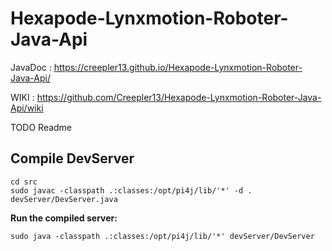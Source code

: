 # Hexapode-Lynxmotion-Roboter-Java-Api
JavaDoc : https://creepler13.github.io/Hexapode-Lynxmotion-Roboter-Java-Api/

WIKI : https://github.com/Creepler13/Hexapode-Lynxmotion-Roboter-Java-Api/wiki

TODO Readme

## Compile DevServer
```
cd src
sudo javac -classpath .:classes:/opt/pi4j/lib/'*' -d . devServer/DevServer.java
```
**Run the compiled server:**

`sudo java -classpath .:classes:/opt/pi4j/lib/'*' devServer/DevServer`
